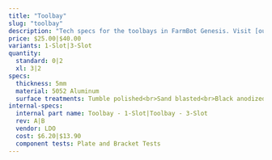 ```yaml
---
title: "Toolbay"
slug: "toolbay"
description: "Tech specs for the toolbays in FarmBot Genesis. Visit [our shop](http://shop.farm.bot) to purchase parts."
price: $25.00|$40.00
variants: 1-Slot|3-Slot
quantity:
  standard: 0|2
  xl: 3|2
specs:
  thickness: 5mm
  material: 5052 Aluminum
  surface treatments: Tumble polished<br>Sand blasted<br>Black anodized<br>Laser engraved logo
internal-specs:
  internal part name: Toolbay - 1-Slot|Toolbay - 3-Slot
  rev: A|B
  vendor: LDO
  cost: $6.20|$13.90
  component tests: Plate and Bracket Tests
---
```

